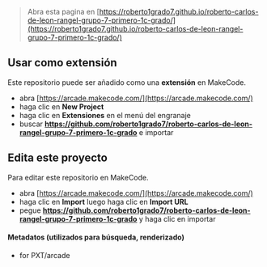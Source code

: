  


> Abra esta pagina en [https://roberto1grado7.github.io/roberto-carlos-de-leon-rangel-grupo-7-primero-1c-grado/](https://roberto1grado7.github.io/roberto-carlos-de-leon-rangel-grupo-7-primero-1c-grado/)

## Usar como extensión

Este repositorio puede ser añadido como una **extensión** en MakeCode.

* abra [https://arcade.makecode.com/](https://arcade.makecode.com/)
* haga clic en **New Project**
* haga clic en **Extensiones** en el menú del engranaje
* buscar **https://github.com/roberto1grado7/roberto-carlos-de-leon-rangel-grupo-7-primero-1c-grado** e importar

## Edita este proyecto

Para editar este repositorio en MakeCode.

* abra [https://arcade.makecode.com/](https://arcade.makecode.com/)
* haga clic en **Import** luego haga clic en **Import URL**
* pegue **https://github.com/roberto1grado7/roberto-carlos-de-leon-rangel-grupo-7-primero-1c-grado** y haga clic en importar

#### Metadatos (utilizados para búsqueda, renderizado)

* for PXT/arcade
<script src="https://makecode.com/gh-pages-embed.js"></script><script>makeCodeRender("{{ site.makecode.home_url }}", "{{ site.github.owner_name }}/{{ site.github.repository_name }}");</script>
